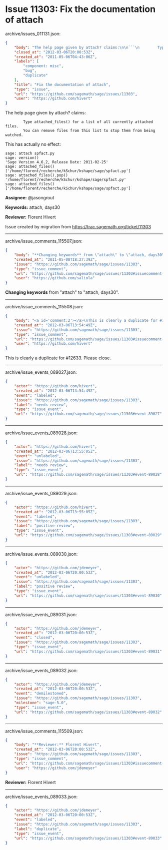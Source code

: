 # Issue 11303: Fix the documentation of attach

archive/issues_011131.json:
```json
{
    "body": "The help page given by attach? claims:\n\n```\n        Type attached_files() for a list of all currently attached files.\n        You can remove files from this list to stop them from being watched.\n```\n\nThis has actually no effect:\n\n```\nsage: attach spfact.py\nsage: version()\n'Sage Version 4.6.2, Release Date: 2011-02-25'\nsage: attached_files()\n['/home/florent/recherche/kSchur/kshape/sage/spfact.py']\nsage: attached_files().pop()\n'/home/florent/recherche/kSchur/kshape/sage/spfact.py'\nsage: attached_files()\n['/home/florent/recherche/kSchur/kshape/sage/spfact.py']\n```\n\n\n**Assignee:** @jasongrout\n\n**Keywords:** attach, days30\n\n**Reviewer:** Florent Hivert\n\nIssue created by migration from https://trac.sagemath.org/ticket/11303\n\n",
    "closed_at": "2012-03-06T20:00:53Z",
    "created_at": "2011-05-06T04:43:06Z",
    "labels": [
        "component: misc",
        "bug",
        "duplicate"
    ],
    "title": "Fix the documentation of attach",
    "type": "issue",
    "url": "https://github.com/sagemath/sage/issues/11303",
    "user": "https://github.com/hivert"
}
```
The help page given by attach? claims:

```
        Type attached_files() for a list of all currently attached files.
        You can remove files from this list to stop them from being watched.
```

This has actually no effect:

```
sage: attach spfact.py
sage: version()
'Sage Version 4.6.2, Release Date: 2011-02-25'
sage: attached_files()
['/home/florent/recherche/kSchur/kshape/sage/spfact.py']
sage: attached_files().pop()
'/home/florent/recherche/kSchur/kshape/sage/spfact.py'
sage: attached_files()
['/home/florent/recherche/kSchur/kshape/sage/spfact.py']
```


**Assignee:** @jasongrout

**Keywords:** attach, days30

**Reviewer:** Florent Hivert

Issue created by migration from https://trac.sagemath.org/ticket/11303





---

archive/issue_comments_115507.json:
```json
{
    "body": "**Changing keywords** from \"attach\" to \"attach, days30\".",
    "created_at": "2011-05-08T18:27:39Z",
    "issue": "https://github.com/sagemath/sage/issues/11303",
    "type": "issue_comment",
    "url": "https://github.com/sagemath/sage/issues/11303#issuecomment-115507",
    "user": "https://github.com/saliola"
}
```

**Changing keywords** from "attach" to "attach, days30".



---

archive/issue_comments_115508.json:
```json
{
    "body": "<a id='comment:2'></a>\nThis is clearly a duplicate for #12633. Please close.",
    "created_at": "2012-03-06T13:54:49Z",
    "issue": "https://github.com/sagemath/sage/issues/11303",
    "type": "issue_comment",
    "url": "https://github.com/sagemath/sage/issues/11303#issuecomment-115508",
    "user": "https://github.com/hivert"
}
```

<a id='comment:2'></a>
This is clearly a duplicate for #12633. Please close.



---

archive/issue_events_089027.json:
```json
{
    "actor": "https://github.com/hivert",
    "created_at": "2012-03-06T13:54:49Z",
    "event": "labeled",
    "issue": "https://github.com/sagemath/sage/issues/11303",
    "label": "needs review",
    "type": "issue_event",
    "url": "https://github.com/sagemath/sage/issues/11303#event-89027"
}
```



---

archive/issue_events_089028.json:
```json
{
    "actor": "https://github.com/hivert",
    "created_at": "2012-03-06T13:55:05Z",
    "event": "unlabeled",
    "issue": "https://github.com/sagemath/sage/issues/11303",
    "label": "needs review",
    "type": "issue_event",
    "url": "https://github.com/sagemath/sage/issues/11303#event-89028"
}
```



---

archive/issue_events_089029.json:
```json
{
    "actor": "https://github.com/hivert",
    "created_at": "2012-03-06T13:55:05Z",
    "event": "labeled",
    "issue": "https://github.com/sagemath/sage/issues/11303",
    "label": "positive review",
    "type": "issue_event",
    "url": "https://github.com/sagemath/sage/issues/11303#event-89029"
}
```



---

archive/issue_events_089030.json:
```json
{
    "actor": "https://github.com/jdemeyer",
    "created_at": "2012-03-06T20:00:53Z",
    "event": "unlabeled",
    "issue": "https://github.com/sagemath/sage/issues/11303",
    "label": "positive review",
    "type": "issue_event",
    "url": "https://github.com/sagemath/sage/issues/11303#event-89030"
}
```



---

archive/issue_events_089031.json:
```json
{
    "actor": "https://github.com/jdemeyer",
    "created_at": "2012-03-06T20:00:53Z",
    "event": "closed",
    "issue": "https://github.com/sagemath/sage/issues/11303",
    "type": "issue_event",
    "url": "https://github.com/sagemath/sage/issues/11303#event-89031"
}
```



---

archive/issue_events_089032.json:
```json
{
    "actor": "https://github.com/jdemeyer",
    "created_at": "2012-03-06T20:00:53Z",
    "event": "demilestoned",
    "issue": "https://github.com/sagemath/sage/issues/11303",
    "milestone": "sage-5.0",
    "type": "issue_event",
    "url": "https://github.com/sagemath/sage/issues/11303#event-89032"
}
```



---

archive/issue_comments_115509.json:
```json
{
    "body": "**Reviewer:** Florent Hivert",
    "created_at": "2012-03-06T20:00:53Z",
    "issue": "https://github.com/sagemath/sage/issues/11303",
    "type": "issue_comment",
    "url": "https://github.com/sagemath/sage/issues/11303#issuecomment-115509",
    "user": "https://github.com/jdemeyer"
}
```

**Reviewer:** Florent Hivert



---

archive/issue_events_089033.json:
```json
{
    "actor": "https://github.com/jdemeyer",
    "created_at": "2012-03-06T20:00:53Z",
    "event": "labeled",
    "issue": "https://github.com/sagemath/sage/issues/11303",
    "label": "duplicate",
    "type": "issue_event",
    "url": "https://github.com/sagemath/sage/issues/11303#event-89033"
}
```
